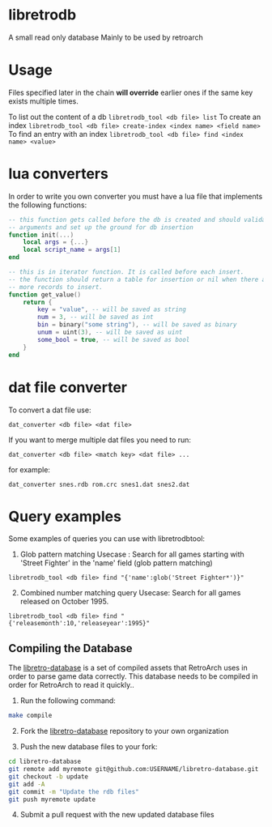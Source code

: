 # libretrodb
A small read only database
Mainly to be used by retroarch

# Usage
Files specified later in the chain **will override** earlier ones if the same key exists multiple times.

To list out the content of a db `libretrodb_tool <db file> list`
To create an index `libretrodb_tool <db file> create-index <index name> <field name>`
To find an entry with an index `libretrodb_tool <db file> find <index name> <value>`

# lua converters
In order to write you own converter you must have a lua file that implements the following functions:

~~~.lua
-- this function gets called before the db is created and should validate the
-- arguments and set up the ground for db insertion
function init(...)
	local args = {...}
	local script_name = args[1]
end

-- this is in iterator function. It is called before each insert.
-- the function should return a table for insertion or nil when there are no
-- more records to insert.
function get_value()
	return {
		key = "value", -- will be saved as string
		num = 3, -- will be saved as int
		bin = binary("some string"), -- will be saved as binary
		unum = uint(3), -- will be saved as uint
		some_bool = true, -- will be saved as bool
	}
end
~~~

# dat file converter
To convert a dat file use:

~~~
dat_converter <db file> <dat file>
~~~

If you want to merge multiple dat files you need to run:

~~~
dat_converter <db file> <match key> <dat file> ...
~~~

for example:

~~~
dat_converter snes.rdb rom.crc snes1.dat snes2.dat
~~~

# Query examples
Some examples of queries you can use with libretrodbtool:

1) Glob pattern matching
Usecase : Search for all games starting with 'Street Fighter' in the 'name' field (glob pattern matching)

`libretrodb_tool <db file> find "{'name':glob('Street Fighter*')}"`

2) Combined number matching query
Usecase: Search for all games released on October 1995.

`libretrodb_tool <db file> find "{'releasemonth':10,'releaseyear':1995}"`

## Compiling the Database

The [libretro-database](https://github.com/libretro/libretro-database) is a set of compiled assets that RetroArch uses in order to parse game data correctly. This database needs to be compiled in order for RetroArch to read it quickly..

1. Run the following command:
  ``` bash
  make compile
  ```

2. Fork the [libretro-database](https://github.com/libretro/libretro-database) repository to your own organization

3. Push the new database files to your fork:
  ``` bash
  cd libretro-database
  git remote add myremote git@github.com:USERNAME/libretro-database.git
  git checkout -b update
  git add -A
  git commit -m "Update the rdb files"
  git push myremote update
  ```

4. Submit a pull request with the new updated database files
